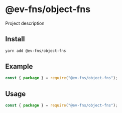 # @ev-fns/object-fns

Project description

## Install

```sh
yarn add @ev-fns/object-fns
```

## Example

```js
const { package } = require("@ev-fns/object-fns");
```

## Usage

```js
const { package } = require("@ev-fns/object-fns");
```
